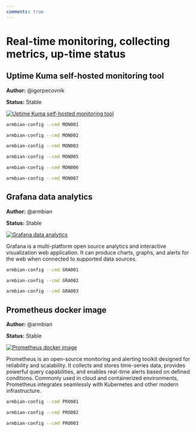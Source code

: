 ```yaml
---
comments: true
---
```


# Real-time monitoring, collecting metrics, up-time status

## Uptime Kuma self-hosted monitoring tool

**Author:** @igorpecovnik

**Status:** Stable


<!--- section image START from tools/include/images/MON001.webp --->
[![Uptime Kuma self-hosted monitoring tool](/images/MON001.webp)](#)
<!--- section image STOP from tools/include/images/MON001.webp --->


~~~ bash title="Uptime Kuma self-hosted monitoring tool:"
armbian-config --cmd MON001
~~~


~~~ bash title="Uptime Kuma remove:"
armbian-config --cmd MON002
~~~


~~~ bash title="Uptime Kuma purge with data folder:"
armbian-config --cmd MON003
~~~


~~~ bash title="Netdata - monitoring real-time metrics:"
armbian-config --cmd MON005
~~~


~~~ bash title="Netdata remove:"
armbian-config --cmd MON006
~~~


~~~ bash title="Netdata purge with data folder:"
armbian-config --cmd MON007
~~~

## Grafana data analytics

**Author:** @armbian

**Status:** Stable


<!--- section image START from tools/include/images/GRA001.png --->
[![Grafana data analytics](/images/GRA001.png)](#)
<!--- section image STOP from tools/include/images/GRA001.png --->


<!--- header START from tools/include/markdown/GRA001-header.md --->
Grafana is a multi-platform open source analytics and interactive visualization web application. It can produce charts, graphs, and alerts for the web when connected to supported data sources.
<!--- header STOP from tools/include/markdown/GRA001-header.md --->


~~~ bash title="Grafana data analytics:"
armbian-config --cmd GRA001
~~~


~~~ bash title="Grafana remove:"
armbian-config --cmd GRA002
~~~


~~~ bash title="Grafana purge with data folder:"
armbian-config --cmd GRA003
~~~

## Prometheus docker image

**Author:** @armbian

**Status:** Stable


<!--- section image START from tools/include/images/PRO001.png --->
[![Prometheus docker image](/images/PRO001.png)](#)
<!--- section image STOP from tools/include/images/PRO001.png --->


<!--- header START from tools/include/markdown/PRO001-header.md --->
Prometheus is an open-source monitoring and alerting toolkit designed for reliability and scalability. It collects and stores time-series data, provides powerful query capabilities, and enables real-time alerts based on defined conditions. Commonly used in cloud and containerized environments, Prometheus integrates seamlessly with Kubernetes and other modern infrastructure.

<!--- header STOP from tools/include/markdown/PRO001-header.md --->


~~~ bash title="Prometheus docker image:"
armbian-config --cmd PRO001
~~~


~~~ bash title="Prometheus remove:"
armbian-config --cmd PRO002
~~~


~~~ bash title="Prometheus purge with data folder:"
armbian-config --cmd PRO003
~~~
